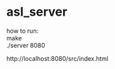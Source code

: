 # asl_server

how to run: <br />
make <br />
./server 8080 <br />

http://localhost:8080/src/index.html